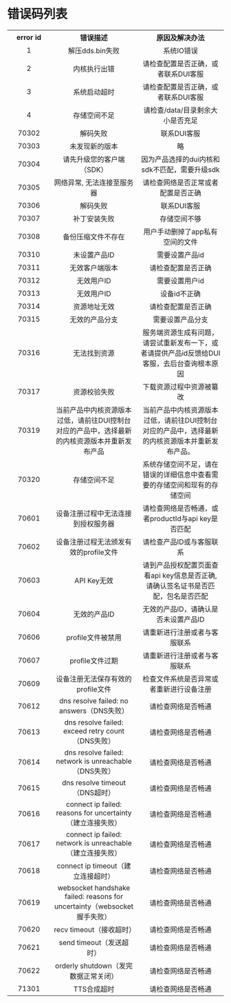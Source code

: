 # 错误码列表

<table style="text-align:center;">
<tr><th width="20%">error id</th><th width="40%">错误描述</th><th>原因及解决办法</th></tr>
<tr><td>1</td><td>解压dds.bin失败</td><td>系统IO错误</td></tr>
<tr><td>2</td><td>内核执行出错</td><td>请检查配置是否正确，或者联系DUI客服</td></tr>
<tr><td>3</td><td>系统启动超时</td><td>请检查配置是否正确，或者联系DUI客服</td></tr>
<tr><td>4</td><td>存储空间不足</td><td>请检查/data/目录剩余大小是否充足</td></tr>
<tr><td>70302</td><td>解码失败</td><td>联系DUI客服</td></tr>
<tr><td>70303</td><td>未发现新的版本</td><td>略</td></tr>
<tr><td>70304</td><td>请先升级您的客户端（SDK）</td><td>因为产品选择的dui内核和sdk不匹配，需要升级sdk</td></tr>
<tr><td>70305</td><td>网络异常, 无法连接至服务器</td><td>请检查网络是否正常或者配置是否正确</td></tr>
<tr><td>70306</td><td>解码失败</td><td>联系DUI客服</td></tr>
<tr><td>70307</td><td>补丁安装失败</td><td>存储空间不够</td></tr>
<tr><td>70308</td><td>备份压缩文件不存在</td><td>用户手动删掉了app私有空间的文件</td></tr>
<tr><td>70310</td><td>未设置产品ID</td><td>需要设置产品id</td></tr>
<tr><td>70311</td><td>无效客户端版本</td><td>请检查配置是否正确</td></tr>
<tr><td>70312</td><td>无效用户ID</td><td>需要设置用户id</td></tr>
<tr><td>70313</td><td>无效用户ID</td><td>设备id不正确</td></tr>
<tr><td>70314</td><td>资源地址无效</td><td>请检查配置是否正确</td></tr>
<tr><td>70315</td><td>无效的产品分支</td><td>需要设置产品分支</td></tr>
<tr><td>70316</td><td>无法找到资源</td><td>服务端资源生成有问题，请尝试重新发布一下，或者请提供产品id反馈给DUI客服，去后台查询根本原因</td></tr>
<tr><td>70317</td><td>资源校验失败</td><td>下载资源过程中资源被纂改</td></tr>
<tr><td>70319</td><td>当前产品中内核资源版本过低，请前往DUI控制台对应的产品中，选择最新的内核资源版本并重新发布产品</td><td>当前产品中内核资源版本过低，请前往DUI控制台对应的产品中，选择最新的内核资源版本并重新发布产品。</td></tr>
<tr><td>70320</td><td>存储空间不足</td><td>系统存储空间不足，请在错误的详细信息中查看需要的存储空间和现有的存储空间</td></tr>
<tr><td>70601</td><td>设备注册过程中无法连接到授权服务器</td><td>请检查网络是否畅通，或者productId与api key是否匹配</td></tr>
<tr><td>70602</td><td>设备注册过程无法颁发有效的profile文件</td><td>请检查产品ID或与客服联系</td></tr>
<tr><td>70603</td><td>API Key无效</td><td>请到产品授权配置页面查看api key信息是否正确,请确认签名证书是否匹配，包名是否匹配</td></tr>
<tr><td>70604</td><td>无效的产品ID</td><td>无效的产品ID，请确认是否未设置产品ID</td></tr>
<tr><td>70606</td><td>profile文件被禁用</td><td>请重新进行注册或者与客服联系</td></tr>
<tr><td>70607</td><td>profile文件过期</td><td>请重新进行注册或者与客服联系</td></tr>
<tr><td>70609</td><td>设备注册无法保存有效的profile文件</td><td>检查文件系统是否异常或者重新进行设备注册</td></tr>
<tr><td>70612</td><td>dns resolve failed: no answers（DNS失败）</td><td>请检查网络是否畅通</td></tr>
<tr><td>70613</td><td>dns resolve failed: exceed retry count（DNS失败）</td><td>请检查网络是否畅通</td></tr>
<tr><td>70614</td><td>dns resolve failed: network is unreachable（DNS失败）</td><td>请检查网络是否畅通</td></tr>
<tr><td>70615</td><td>dns resolve timeout（DNS超时）</td><td>请检查网络是否畅通</td></tr>
<tr><td>70616</td><td>connect ip failed: reasons for uncertainty（建立连接失败）</td><td>请检查网络是否畅通</td></tr>
<tr><td>70617</td><td>connect ip failed: network is unreachable（建立连接失败）</td><td>请检查网络是否畅通</td></tr>
<tr><td>70618</td><td>connect ip timeout（建立连接超时）</td><td>请检查网络是否畅通</td></tr>
<tr><td>70619</td><td>websocket handshake failed: reasons for uncertainty（websocket握手失败）</td><td>请检查网络是否畅通</td></tr>
<tr><td>70620</td><td>recv timeout（接收超时）</td><td>请检查网络是否畅通</td></tr>
<tr><td>70621</td><td>send timeout（发送超时）</td><td>请检查网络是否畅通</td></tr>
<tr><td>70622</td><td>orderly shutdown（发完数据正常关闭）</td><td>请检查网络是否畅通</td></tr>
<tr><td>71301</td><td>TTS合成超时</td><td>请检查网络是否畅通</td></tr>
</table>